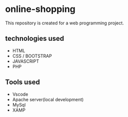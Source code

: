 # online-shopping
This repository is created for a web programming project.
## technologies used
- HTML
- CSS / BOOTSTRAP
- JAVASCRIPT
- PHP

## Tools used
- Vscode
- Apache server(local development)
- MySql
- XAMP

